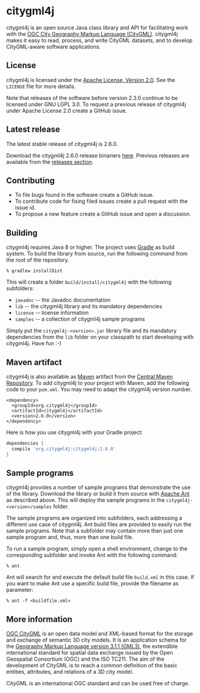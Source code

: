 citygml4j
=========

citygml4j is an open source Java class library and API for facilitating work with the [OGC City Geography Markup Language (CityGML)](http://www.opengeospatial.org/standards/citygml). citygml4j makes it easy to read, process, and write CityGML datasets, and to develop CityGML-aware software applications.

License
-------
citygml4j is licensed under the [Apache License, Version 2.0](http://www.apache.org/licenses/LICENSE-2.0). See the `LICENSE` file for more details.

Note that releases of the software before version 2.3.0 continue to be licensed under GNU LGPL 3.0. To request a previous release of citygml4j under Apache License 2.0 create a GitHub issue.

Latest release
--------------
The latest stable release of citygml4j is 2.6.0.

Download the citygml4j 2.6.0 release binariers [here](https://github.com/citygml4j/citygml4j/releases/download/v2.6.0/citygml4j-2.6.0.zip). Previous releases are available from the [releases section](https://github.com/citygml4j/citygml4j/releases).

Contributing
------------
* To file bugs found in the software create a GitHub issue.
* To contribute code for fixing filed issues create a pull request with the issue id.
* To propose a new feature create a GitHub issue and open a discussion.

Building
--------
citygml4j requires Java 8 or higher. The project uses [Gradle](https://gradle.org/) as build system. To build the library from source, run the following command from the root of the repository. 

    % gradlew installDist

This will create a folder `build/install/citygml4j` with the following subfolders:
* `javadoc` -- the Javadoc documentation
* `lib` -- the citygml4j library and its mandatory dependencies
* `license` -- license information
* `samples` -- a collection of citygml4j sample programs

Simply put the `citygml4j-<version>.jar` library file and its mandatory dependencies from the `lib` folder on your classpath to start developing with citygml4j. Have fun :-)

Maven artifact
--------------
citygml4j is also available as [Maven](http://maven.apache.org/) artifact from the [Central Maven Repository](http://search.maven.org/#search%7Cga%7C1%7Ca%3A%22citygml4j%22). To add citygml4j  to your project with Maven, add the following code to your `pom.xml`. You may need to adapt the citygml4j version number.

```Maven POM
<dependency>
  <groupId>org.citygml4j</groupId>
  <artifactId>citygml4j</artifactId>
  <version>2.6.0</version>
</dependency>
```

Here is how you use citygml4j with your Gradle project:

```gradle
dependencies {
  compile 'org.citygml4j:citygml4j:2.6.0'
}
```

Sample programs
---------------
citygml4j provides a number of sample programs that demonstrate the use of the library. Download the library or build it from source with [Apache Ant](http://ant.apache.org/) as described above. This will deploy the sample programs in the `citygml4j-<version>/samples` folder.

The sample programs are organized into subfolders, each addressing a different use case of citygml4j. Ant build files are provided to easily run the sample programs. Note that a subfolder may contain more than just one sample program and, thus, more than one build file.

To run a sample program, simply open a shell environment, change to the corresponding subfolder and invoke Ant with the following command:

    % ant

Ant will search for and execute the default build file `build.xml` in this case. If you want to make Ant use a specific build file, provide the filename as parameter:

    % ant -f <buildfile.xml>

More information
----------------
[OGC CityGML](http://www.opengeospatial.org/standards/citygml) is an open data model and XML-based format for the storage and exchange of semantic 3D city models. It is an application schema for the [Geography Markup Language version 3.1.1 (GML3)](http://www.opengeospatial.org/standards/gml), the extendible international standard for spatial data exchange issued by the Open Geospatial Consortium (OGC) and the ISO TC211. The aim of the development of CityGML is to reach a common definition of the basic entities, attributes, and relations of a 3D city model.

CityGML is an international OGC standard and can be used free of charge.
